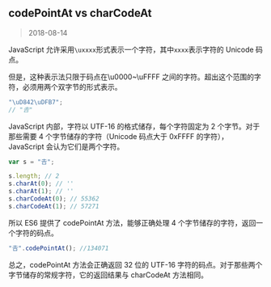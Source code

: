 ## codePointAt vs charCodeAt

> 2018-08-14

JavaScript 允许采用`\uxxxx`形式表示一个字符，其中`xxxx`表示字符的 Unicode 码点。

但是，这种表示法只限于码点在\u0000~\uFFFF 之间的字符。超出这个范围的字符，必须用两个双字节的形式表示。

```js
"\uD842\uDFB7";
// "𠮷"
```

JavaScript 内部，字符以 UTF-16 的格式储存，每个字符固定为 2 个字节。对于那些需要 4 个字节储存的字符（Unicode 码点大于 0xFFFF 的字符），JavaScript 会认为它们是两个字符。

```js
var s = "𠮷";

s.length; // 2
s.charAt(0); // ''
s.charAt(1); // ''
s.charCodeAt(0); // 55362
s.charCodeAt(1); // 57271
```

所以 ES6 提供了 codePointAt 方法，能够正确处理 4 个字节储存的字符，返回一个字符的码点。

```js
"𠮷".codePointAt(); //134071
```

总之，codePointAt 方法会正确返回 32 位的 UTF-16 字符的码点。对于那些两个字节储存的常规字符，它的返回结果与 charCodeAt 方法相同。
